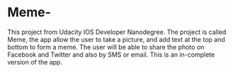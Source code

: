 # Meme-
This project from Udacity IOS Developer Nanodegree. The project is called Meme, the app allow the user to take a picture, and add text at the top and bottom to form a meme. The user will be able to share the photo on Facebook and Twitter and also by SMS or email. This is an in-complete version of the app. 
